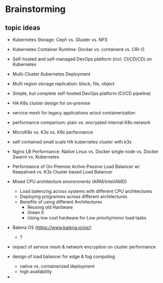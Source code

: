 # Brainstorming

## topic ideas

- Kubernetes Storage: Ceph vs. Gluster vs. NFS
- Kubernetes Container Runtime: Docker vs. containerd vs. CRI-O
- Self-hosted and self-managed
DevOps platform (incl. CI/CD/CD) on Kubernetes
- Multi-Cluster Kubernetes Deployment
- Multi region storage replication: block, file, object
- Simple, but complete self-hosted DevOps platform (CI/CD pipeline)
- HA K8s cluster design for on-premise
- service mesh for legacy applications w/out containerization
- performance comparison: plain vs. encrypted internal K8s network
- MicroK8s vs. K3s vs. K8s performance
- self contained small scale HA kubernetes cluster with k3s
- Nginx LB Performance: Native Linux vs. Docker single node vs. Docker Swarm vs. Kubernetes
- Performance of On-Premise Active-Passive Load Balancer w/ Keepalived vs. K3s Cluster based Load Balancer

- Mixed CPU architecture environments (ARM/Intel/AMD)
  - Load balencing across systems with different CPU architectures
  - Deploying programms across different architectures
  - Benefits of using different Architectures
    - Reusing old Hardware 
    - Green It
    - Using low cost hardware for Low priority/minor load tasks

- Balena OS (https://www.balena.io/os/)
  - ?

- impact of service mesh & network encryption on cluster performance

- design of load balancer for edge & fog computing
  - native vs. containerized deployment  
  - high availability

- 

